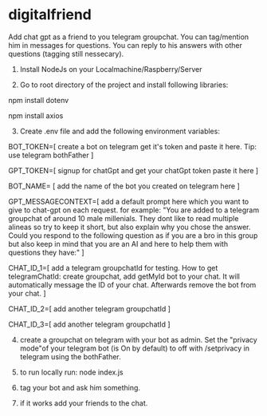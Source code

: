 # digitalfriend
Add chat gpt as a friend to you telegram groupchat. You can tag/mention him in messages for questions. You can reply to his answers with other questions (tagging still nessecary). 

1. Install NodeJs on your Localmachine/Raspberry/Server

2. Go to root directory of the project and install following libraries:

npm install dotenv

npm install axios

3. Create .env file and add the following environment variables:

BOT_TOKEN=[ create a bot on telegram get it's token and paste it here. Tip: use telegram bothFather ]

GPT_TOKEN=[ signup for chatGpt and get your chatGpt token paste it here ]

BOT_NAME= [ add the name of the bot you created on telegram here ] 

GPT_MESSAGECONTEXT=[ add a default prompt here which you want to give to chat-gpt on each request. for example: "You are added to a telegram groupchat of around 10 male millenials. They dont like to read multiple alineas so try to keep it short, but also explain why you chose the answer. Could you respond to the following question as if you are a bro in this group but also keep in mind that you are an AI and here to help them with questions they have:" ]

CHAT_ID_1=[ add a telegram groupchatId for testing. How to get telegramChatId: create groupchat, add getMyId bot to your chat. It will automatically message the ID of your chat. Afterwards remove the bot from your chat. ]

CHAT_ID_2=[ add another telegram groupchatId ]

CHAT_ID_3=[ add another telegram groupchatId ] 

4. create a groupchat on telegram with your bot as admin. Set the "privacy mode"of your telegram bot (is On by default) to off with /setprivacy in telegram using the bothFather.
   
5. to run locally run: node index.js

6.  tag your bot and ask him something.
   
7.  if it works add your friends to the chat.




